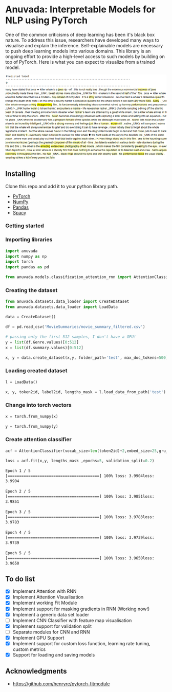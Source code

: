 # Anuvada: Interpretable Models for NLP using PyTorch

One of the common criticisms of deep learning has been it's black box nature. To address this issue, researchers have
developed many ways to visualise and explain the inference. Self-explainable models are necessary to push deep learning
models into various domains. This library is an ongoing effort to provide a high-level access to
such models by building on top of PyTorch. Here is what you can expect to visualize from a trained model.

![alt text](screenshot.png "Attention Classification")

## Installing

Clone this repo and add it to your python library path.

* [PyTorch](http://pytorch.org)
* [NumPy](http://numpy.org/)
* [Pandas](http://pandas.pydata.org/)
* [Spacy](https://spacy.io/)

### Getting started

### Importing libraries


```python
import anuvada
import numpy as np
import torch
import pandas as pd
```


```python
from anuvada.models.classification_attention_rnn import AttentionClassifier
```

### Creating the dataset


```python
from anuvada.datasets.data_loader import CreateDataset
from anuvada.datasets.data_loader import LoadData
```


```python
data = CreateDataset()
```


```python
df = pd.read_csv('MovieSummaries/movie_summary_filtered.csv')
```


```python
# passing only the first 512 samples, I don't have a GPU!
y = list(df.Genre.values)[0:512]
x = list(df.summary.values)[0:512]
```


```python
x, y = data.create_dataset(x,y, folder_path='test', max_doc_tokens=500)
```

### Loading created dataset


```python
l = LoadData()
```


```python
x, y, token2id, label2id, lengths_mask = l.load_data_from_path('test')
```

### Change into torch vectors


```python
x = torch.from_numpy(x)
```


```python
y = torch.from_numpy(y)
```

### Create attention classifier


```python
acf = AttentionClassifier(vocab_size=len(token2id)+2,embed_size=25,gru_hidden=25,n_classes=len(label2id))
```


```python
loss = acf.fit(x,y, lengths_mask ,epochs=5, validation_split=0.2)
```

    Epoch 1 / 5
    [========================================] 100%	loss: 3.9904loss: 3.9904

    Epoch 2 / 5
    [========================================] 100%	loss: 3.9851loss: 3.9851

    Epoch 3 / 5
    [========================================] 100%	loss: 3.9783loss: 3.9783

    Epoch 4 / 5
    [========================================] 100%	loss: 3.9739loss: 3.9739

    Epoch 5 / 5
    [========================================] 100%	loss: 3.9650loss: 3.9650



## To do list

- [x] Implement Attention with RNN
- [x] Implement Attention Visualisation
- [x] Implement working Fit Module
- [x] Implement support for masking gradients in RNN (Working now!)
- [x] Implement a generic data set loader
- [ ] Implement CNN Classifier with feature map visualisation
- [x] Implement support for validation split
- [ ] Separate modules for CNN and RNN
- [x] Implement GPU Support
- [x] Implement support for custom loss function, learning rate tuning, custom metrics
- [x] Support for loading and saving models

## Acknowledgments

* https://github.com/henryre/pytorch-fitmodule